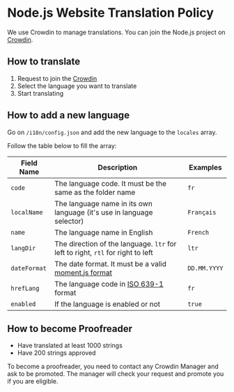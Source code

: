 # Node.js Website Translation Policy

We use Crowdin to manage translations. You can join the Node.js project on [Crowdin](https://crowdin.com/project/nodejs-website).

## How to translate

1. Request to join the [Crowdin](https://crowdin.com/project/nodejs-website)
2. Select the language you want to translate
3. Start translating

## How to add a new language

Go on `/i18n/config.json` and add the new language to the `locales` array.

Follow the table below to fill the array:

| Field Name   | Description                                                                                            | Examples     |
| ------------ | ------------------------------------------------------------------------------------------------------ | ------------ |
| `code`       | The language code. It must be the same as the folder name                                              | `fr`         |
| `localName`  | The language name in its own language (it's use in language selector)                                  | `Français`   |
| `name`       | The language name in English                                                                           | `French`     |
| `langDir`    | The direction of the language. `ltr` for left to right, `rtl` for right to left                        | `ltr`        |
| `dateFormat` | The date format. It must be a valid [moment.js format](https://momentjs.com/docs/#/displaying/format/) | `DD.MM.YYYY` |
| `hrefLang`   | The language code in [ISO 639-1](https://en.wikipedia.org/wiki/List_of_ISO_639-1_codes) format         | `fr`         |
| `enabled`    | If the language is enabled or not                                                                      | `true`       |

## How to become Proofreader

- Have translated at least 1000 strings
- Have 200 strings approved

To become a proofreader, you need to contact any Crowdin Manager and ask to be promoted. The manager will check your request and promote you if you are eligible.
